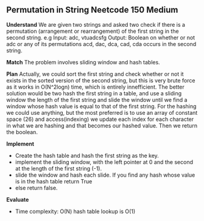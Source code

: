 ## Permutation in String Neetcode 150 Medium
**Understand**
We are given two strings and asked two check if there is a permutation (arrangement or rearrangement) of the first string in the second string.
e.g
Input: adc, vtuadcsfg
Output: Boolean on whether or not adc or any of its permutations acd, dac, dca, cad, cda occurs in the second string.

**Match**
The problem involves sliding window and hash tables.

**Plan**
Actually, we could sort the first string and check whether or not it exists in the sorted version of the second string, but this is very brute force as it works in O(N^2logn) time, which is entirely innefficient.
The better solution would be two hash the first string in a table, and use a sliding window the length of the first string and slide the window until we find a window whose hash value is equal to that of the first string.
For the hashing we could use anything, but the most preferred is to use an array of constant space (26) and access(indexing) we update each index for each character in what we are hashing and that becomes our hashed value.
Then we return the boolean.

**Implement**
- Create the hash table and hash the first string as the key.
- implement the sliding window, with the left pointer at 0 and the second at the length of the first string (-1).
- slide the window and hash each slide. If you find any hash whose value is in the hash table return True
- else return false.

**Evaluate**
- Time complexity: O(N) hash table lookup is O(1)
